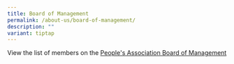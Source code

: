 ```yaml
---
title: Board of Management
permalink: /about-us/board-of-management/
description: ""
variant: tiptap
---
```

<p>View the list of members on the <a href="/files/About Us/Board of Mgmt/PA_Board_of_Management_List_for_Intranet_and_Website__updated_Jan_2025_.pdf" rel="noopener noreferrer nofollow" target="_blank">People's Association Board of Management</a>
</p>
<p></p>